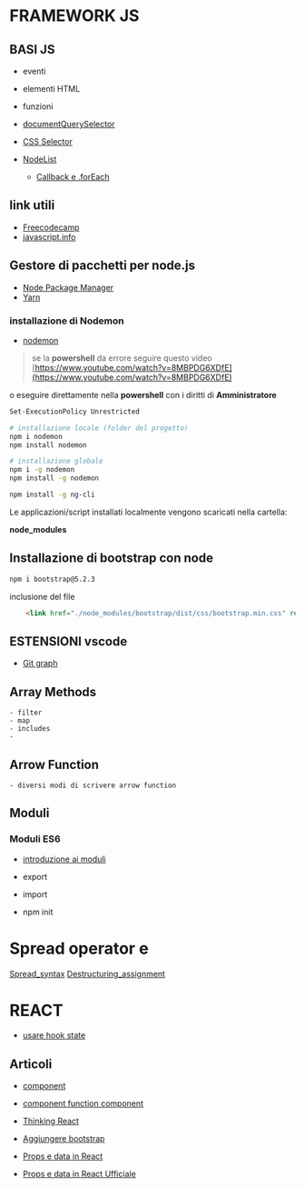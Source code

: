 # FRAMEWORK JS

## BASI JS

- eventi
- elementi HTML
- funzioni

- [documentQuerySelector](https://developer.mozilla.org/en-US/docs/Web/API/Document/querySelector)
- [CSS Selector](https://www.w3schools.com/csSref/css_selectors.php) 


- [NodeList](https://developer.mozilla.org/en-US/docs/Web/API/NodeList?retiredLocale=it)
    - [Callback e .forEach](https://developer.mozilla.org/en-US/docs/Web/API/NodeList/forEach)

## link utili

- [Freecodecamp](https://www.freecodecamp.org/learn/javascript-algorithms-and-data-structures/#basic-javascript)
- [javascript.info](https://javascript.info/
)


## Gestore di pacchetti per node.js

- [Node Package Manager](https://www.npmjs.com/)
- [Yarn](https://yarnpkg.com//)


### installazione di Nodemon

- [nodemon](https://www.npmjs.com/package/nodemon)


> se la **powershell** da errore seguire questo video
> [https://www.youtube.com/watch?v=8MBPDG6XDfE](https://www.youtube.com/watch?v=8MBPDG6XDfE)

o eseguire direttamente nella **powershell** con i diritti di **Amministratore**

```bash
Set-ExecutionPolicy Unrestricted
```

```bash
# installazione locale (folder del progetto) 
npm i nodemon
npm install nodemon

# installazione globale 
npm i -g nodemon
npm install -g nodemon

npm install -g ng-cli
```
Le applicazioni/script installati localmente vengono scaricati nella cartella: 

**node_modules** 

## Installazione di bootstrap con node

```bash
npm i bootstrap@5.2.3
``` 
inclusione del file 

```html
    <link href="./node_modules/bootstrap/dist/css/bootstrap.min.css" rel="stylesheet">
```


## ESTENSIONI vscode

- [Git graph](https://marketplace.visualstudio.com/items?itemName=mhutchie.git-graph) 


##  Array Methods

    - filter
    - map
    - includes
    - 

## Arrow Function

    - diversi modi di scrivere arrow function

## Moduli 

### Moduli ES6 
 - [introduzione ai moduli](https://javascript.info/modules-intro) 

 - export
 - import

<!-- 
## Moduli in node 

- [require / export](https://www.tutorialsteacher.com/nodejs/nodejs-module-exports) 
 -->

- npm init


# Spread operator e 
[Spread_syntax](https://developer.mozilla.org/en-US/docs/Web/JavaScript/Reference/Operators/Spread_syntax)
[Destructuring_assignment](https://developer.mozilla.org/en-US/docs/Web/JavaScript/Reference/Operators/Destructuring_assignment)
# REACT

- [usare hook state](https://it.reactjs.org/docs/hooks-state.html)

## Articoli 


- [component](https://create-react-app.dev/docs/importing-a-component) 
- [component function component](https://www.robinwieruch.de/react-function-component/)

- [Thinking React](https://reactjs.org/docs/thinking-in-react.html)


- [Aggiungere bootstrap](https://create-react-app.dev/docs/adding-bootstrap/)
- [Props e data in React](https://medium.com/@kenlynterai/data-handling-in-reactjs-c53f66b45309)
- [Props e data in React Ufficiale](https://reactjs.org/docs/components-and-props.html)